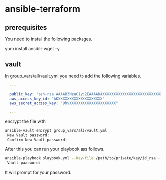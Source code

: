 # ansible-terraform

## prerequisites

You need to install the following packages.

yum install ansible wget -y

## vault

In group_vars/all/vault.yml you need to add the following variables.

```yaml
  ---

  public_key: "ssh-rsa AAAAB3NzaC1yc2EAAAADAXXXXXXXXXXXXXXXXXXXXXXXXXXXXXXXXXXXXXXXXXXXXXXXXXXXXXXXXXXXXXX"
  aws_access_key_id: "AKXXXXXXXXXXXXXXXXXXXX"
  aws_secret_access_key: "9hVXXXXXXXXXXXXXXXXXXXXX"

  ...
```

encrypt the file with
```bash
ansible-vault encrypt group_vars/all/vault.yml
 New Vault password:
 Confirm New Vault password:
```

After this you can run your playbook ass follows.

```bash
ansible-playbook playbook.yml --key-file /path/to/private/key/id_rsa --ask-vault-pass
 Vault paasword:
```

It will prompt for your password.

